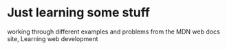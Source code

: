 # Just learning some stuff
working through different examples and problems from the MDN web docs site, Learning web development

